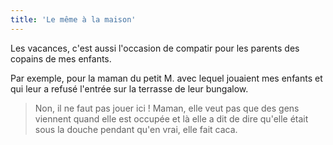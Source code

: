 ```yaml
---
title: 'Le même à la maison'
---
```


Les vacances, c'est aussi l'occasion de compatir pour les parents des copains de
mes enfants.

Par exemple, pour la maman du petit M. avec lequel jouaient mes enfants et qui
leur a refusé l'entrée sur la terrasse de leur bungalow.

> Non, il ne faut pas jouer ici ! Maman, elle veut pas que des gens viennent
> quand elle est occupée et là elle a dit de dire qu'elle était sous la douche
> pendant qu'en vrai, elle fait caca.
